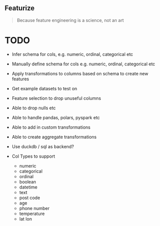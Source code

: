Featurize
------------

> Because feature engineering is a science, not an art

# TODO

- Infer schema for cols, e.g. numeric, ordinal, categorical etc
- Manually define schema for cols e.g. numeric, ordinal, categorical etc
- Apply transformations to columns based on schema to create new features
- Get example datasets to test on
- Feature selection to drop unuseful columns
- Able to drop nulls etc
- Able to handle pandas, polars, pyspark etc
- Able to add in custom transformations
- Able to create aggregate transformations
- Use duckdb / sql as backend?


- Col Types to support
    - numeric
    - categorical
    - ordinal
    - boolean
    - datetime
    - text
    - post code
    - age
    - phone number
    - temperature
    - lat lon
